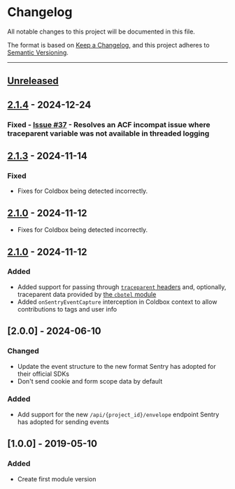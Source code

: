 # Changelog

All notable changes to this project will be documented in this file.

The format is based on [Keep a Changelog](https://keepachangelog.com/en/1.0.0/),
and this project adheres to [Semantic Versioning](https://semver.org/spec/v2.0.0.html).

* * *

## [Unreleased]

## [2.1.4] - 2024-12-24

### Fixed - [Issue #37](https://github.com/coldbox-modules/sentry/issues/37) - Resolves an ACF incompat issue where traceparent variable was not available in threaded logging

## [2.1.3] - 2024-11-14

### Fixed

- Fixes for Coldbox being detected incorrectly.

## [2.1.0] - 2024-11-12

- Fixes for Coldbox being detected incorrectly.

## [2.1.0] - 2024-11-12

### Added

- Added support for passing through [`traceparent` headers](https://www.w3.org/TR/trace-context/#traceparent-header) and, optionally, traceparent data provided by [the `cbotel` module](https://forgebox.io/view/cbotel)
- Added `onSentryEventCapture` interception in Coldbox context to allow contributions to tags and user info

## [2.0.0] - 2024-06-10

### Changed

- Update the event structure to the new format Sentry has adopted for their official SDKs
- Don't send cookie and form scope data by default

### Added

- Add support for the new `/api/{project_id}/envelope` endpoint Sentry has adopted for sending events

## [1.0.0] - 2019-05-10

### Added

- Create first module version

[Unreleased]: https://github.com/coldbox-modules/sentry/compare/v2.1.4...HEAD

[2.1.4]: https://github.com/coldbox-modules/sentry/compare/HEAD...v2.1.4


[2.1.3]: https://github.com/coldbox-modules/sentry/compare/v2.1.0...v2.1.3


[2.1.0]: https://github.com/coldbox-modules/sentry/compare/57864cae5969ad38eee194db5a6b2798e91967b3...v2.1.0
